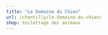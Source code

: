 ```yaml
---
title: "Le Domaine du Chien"
url: /chantilly/le-domaine-du-chien/
shop: toilettage des animaux
---
```

